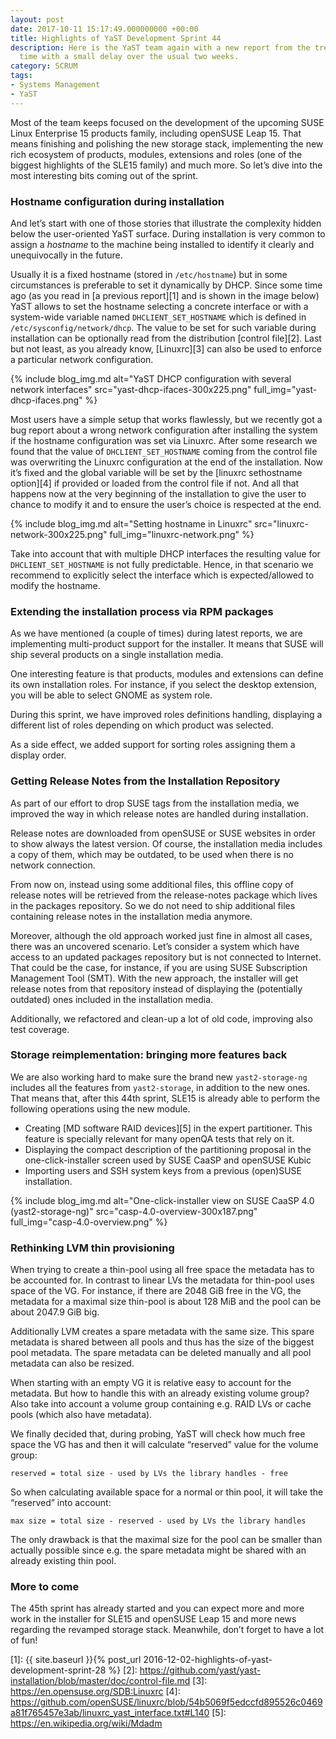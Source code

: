 ```yaml
---
layout: post
date: 2017-10-11 15:17:49.000000000 +00:00
title: Highlights of YaST Development Sprint 44
description: Here is the YaST team again with a new report from the trenches, this
  time with a small delay over the usual two weeks.
category: SCRUM
tags:
- Systems Management
- YaST
---
```


Most of the team keeps focused on the development of the upcoming SUSE Linux
Enterprise 15 products family, including openSUSE Leap 15. That means finishing and
polishing the new storage stack, implementing the new rich ecosystem of
products, modules, extensions and roles (one of the biggest highlights
of the SLE15 family) and much more. So let’s dive into the most
interesting bits coming out of the sprint.

### Hostname configuration during installation

And let’s start with one of those stories that illustrate the complexity
hidden below the user-oriented YaST surface. During installation is very
common to assign a *hostname* to the machine being installed to identify
it clearly and unequivocally in the future.

Usually it is a fixed hostname (stored in `/etc/hostname`) but in some
circumstances is preferable to set it dynamically by DHCP. Since some
time ago (as you read in [a previous report][1] and is shown in the
image below) YaST allows to set the hostname selecting a concrete
interface or with a system-wide variable named `DHCLIENT_SET_HOSTNAME`
which is defined in `/etc/sysconfig/network/dhcp`. The value to be set
for such variable during installation can be optionally read from the
distribution [control file][2]. Last but not least, as you already know,
[Linuxrc][3] can also be used to enforce a particular network
configuration.

{% include blog_img.md alt="YaST DHCP configuration with several network interfaces"
src="yast-dhcp-ifaces-300x225.png" full_img="yast-dhcp-ifaces.png" %}

Most users have a simple setup that works flawlessly, but we recently
got a bug report about a wrong network configuration after installing
the system if the hostname configuration was set via Linuxrc. After some
research we found that the value of `DHCLIENT_SET_HOSTNAME` coming from
the control file was overwriting the Linuxrc configuration at the end of
the installation. Now it’s fixed and the global variable will be set by
the [linuxrc sethostname option][4] if provided or loaded from the
control file if not. And all that happens now at the very beginning of
the installation to give the user to chance to modify it and to ensure
the user’s choice is respected at the end.

{% include blog_img.md alt="Setting hostname in Linuxrc"
src="linuxrc-network-300x225.png" full_img="linuxrc-network.png" %}

Take into account that with multiple DHCP interfaces the resulting value
for `DHCLIENT_SET_HOSTNAME` is not fully predictable. Hence, in that
scenario we recommend to explicitly select the interface which is
expected/allowed to modify the hostname.

### Extending the installation process via RPM packages

As we have mentioned (a couple of times) during latest reports, we are
implementing multi-product support for the installer. It means that SUSE
will ship several products on a single installation media.

One interesting feature is that products, modules and extensions can
define its own installation roles. For instance, if you select the
desktop extension, you will be able to select GNOME as system role.

During this sprint, we have improved roles definitions handling,
displaying a different list of roles depending on which product was
selected.

As a side effect, we added support for sorting roles assigning them a
display order.

### Getting Release Notes from the Installation Repository

As part of our effort to drop SUSE tags from the installation media, we
improved the way in which release notes are handled during installation.

Release notes are downloaded from openSUSE or SUSE websites in order to
show always the latest version. Of course, the installation media
includes a copy of them, which may be outdated, to be used when there is
no network connection.

From now on, instead using some additional files, this offline copy of
release notes will be retrieved from the release-notes package which
lives in the packages repository. So we do not need to ship additional
files containing release notes in the installation media anymore.

Moreover, although the old approach worked just fine in almost all
cases, there was an uncovered scenario. Let’s consider a system which
have access to an updated packages repository but is not connected to
Internet. That could be the case, for instance, if you are using SUSE
Subscription Management Tool (SMT). With the new approach, the installer
will get release notes from that repository instead of displaying the
(potentially outdated) ones included in the installation media.

Additionally, we refactored and clean-up a lot of old code, improving
also test coverage.

### Storage reimplementation: bringing more features back

We are also working hard to make sure the brand new `yast2-storage-ng`
includes all the features from `yast2-storage`, in addition to the new
ones. That means that, after this 44th sprint, SLE15 is already able to
perform the following operations using the new module.

* Creating [MD software RAID devices][5] in the expert partitioner. This
  feature is specially relevant for many openQA tests that rely on it.
* Displaying the compact description of the partitioning proposal in the
  one-click-installer screen used by SUSE CaaSP and openSUSE Kubic
* Importing users and SSH system keys from a previous (open)SUSE
  installation.

{% include blog_img.md alt="One-click-installer view on SUSE CaaSP 4.0 (yast2-storage-ng)"
src="casp-4.0-overview-300x187.png" full_img="casp-4.0-overview.png" %}

### Rethinking LVM thin provisioning

When trying to create a thin-pool using all free space the metadata has
to be accounted for. In contrast to linear LVs the metadata for
thin-pool uses space of the VG. For instance, if there are 2048 GiB free
in the VG, the metadata for a maximal size thin-pool is about 128 MiB
and the pool can be about 2047.9 GiB big.

Additionally LVM creates a spare metadata with the same size. This spare
metadata is shared between all pools and thus has the size of the
biggest pool metadata. The spare metadata can be deleted manually and
all pool metadata can also be resized.

When starting with an empty VG it is relative easy to account for the
metadata. But how to handle this with an already existing volume group?
Also take into account a volume group containing e.g. RAID LVs or cache
pools (which also have metadata).

We finally decided that, during probing, YaST will check how much free
space the VG has and then it will calculate “reserved” value for the
volume group:

    
    reserved = total size - used by LVs the library handles - free

So when calculating available space for a normal or thin pool, it will
take the “reserved” into account:

    
    max size = total size - reserved - used by LVs the library handles

The only drawback is that the maximal size for the pool can be smaller
than actually possible since e.g. the spare metadata might be shared
with an already existing thin pool.

### More to come

The 45th sprint has already started and you can expect more and more
work in the installer for SLE15 and openSUSE Leap 15 and more news
regarding the revamped storage stack. Meanwhile, don’t forget to have a
lot of fun!



[1]: {{ site.baseurl }}{% post_url 2016-12-02-highlights-of-yast-development-sprint-28 %}
[2]: https://github.com/yast/yast-installation/blob/master/doc/control-file.md
[3]: https://en.opensuse.org/SDB:Linuxrc
[4]: https://github.com/openSUSE/linuxrc/blob/54b5069f5edccfd895526c0469a81f765457e3ab/linuxrc_yast_interface.txt#L140
[5]: https://en.wikipedia.org/wiki/Mdadm
